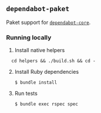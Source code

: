 ## `dependabot-paket`

Paket support for [`dependabot-core`][core-repo].

### Running locally

1. Install native helpers
  ```
    cd helpers && ./build.sh && cd -
  ```

2. Install Ruby dependencies
   ```
   $ bundle install
   ```

3. Run tests
   ```
   $ bundle exec rspec spec
   ```

[core-repo]: https://github.com/dependabot/dependabot-core
